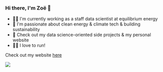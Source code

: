 ### Hi there, I'm Zoë 👋

- 👩‍💻 I'm currently working as a staff data scientist at equilibrium energy 
- 🔋 I'm passionate about clean energy & climate tech & building sustainability
- 🌱 Check out my data science-oriented side projects & my personal website
- 🏃‍♀️ I love to run!

Check out my website [here](https://www.zoemcbride.com) <p>

<a href="https://www.linkedin.com/in/zoecamillemcbride/">
    <img src="https://img.shields.io/badge/linkedin-%230077B5.svg?&style=for-the-badge&logo=linkedin&logoColor=white" /></a>
<br>
